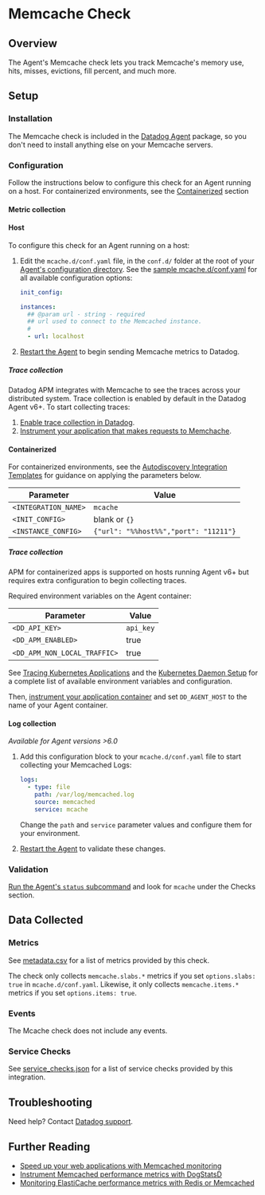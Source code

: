 # Memcache Check

## Overview

The Agent's Memcache check lets you track Memcache's memory use, hits, misses, evictions, fill percent, and much more.

## Setup

### Installation

The Memcache check is included in the [Datadog Agent][1] package, so you don't need to install anything else on your Memcache servers.

### Configuration

Follow the instructions below to configure this check for an Agent running on a host. For containerized environments, see the [Containerized](#containerized) section

#### Metric collection

<!-- xxx tabs xxx -->
<!-- xxx tab "Host" xxx -->

#### Host

To configure this check for an Agent running on a host:

1. Edit the `mcache.d/conf.yaml` file, in the `conf.d/` folder at the root of your [Agent's configuration directory][2]. See the [sample mcache.d/conf.yaml][3] for all available configuration options:

   ```yaml
   init_config:

   instances:
     ## @param url - string - required
     ## url used to connect to the Memcached instance.
     #
     - url: localhost
   ```

2. [Restart the Agent][4] to begin sending Memcache metrics to Datadog.

##### Trace collection

Datadog APM integrates with Memcache to see the traces across your distributed system. Trace collection is enabled by default in the Datadog Agent v6+. To start collecting traces:

1. [Enable trace collection in Datadog][5].
2. [Instrument your application that makes requests to Memchache][6].

<!-- xxz tab xxx -->
<!-- xxx tab "Containerized" xxx -->

#### Containerized

For containerized environments, see the [Autodiscovery Integration Templates][7] for guidance on applying the parameters below.

| Parameter            | Value                                 |
| -------------------- | ------------------------------------- |
| `<INTEGRATION_NAME>` | `mcache`                              |
| `<INIT_CONFIG>`      | blank or `{}`                         |
| `<INSTANCE_CONFIG>`  | `{"url": "%%host%%","port": "11211"}` |

##### Trace collection

APM for containerized apps is supported on hosts running Agent v6+ but requires extra configuration to begin collecting traces.

Required environment variables on the Agent container:

| Parameter            | Value                                                                      |
| -------------------- | -------------------------------------------------------------------------- |
| `<DD_API_KEY>` | `api_key`                                                                  |
| `<DD_APM_ENABLED>`      | true                                                              |
| `<DD_APM_NON_LOCAL_TRAFFIC>`  | true |

See [Tracing Kubernetes Applications][8] and the [Kubernetes Daemon Setup][9] for a complete list of available environment variables and configuration.

Then, [instrument your application container][6] and set `DD_AGENT_HOST` to the name of your Agent container.

#### Log collection

_Available for Agent versions >6.0_

1. Add this configuration block to your `mcache.d/conf.yaml` file to start collecting your Memcached Logs:

   ```yaml
   logs:
     - type: file
       path: /var/log/memcached.log
       source: memcached
       service: mcache
   ```

    Change the `path` and `service` parameter values and configure them for your environment.

2. [Restart the Agent][4] to validate these changes.

<!-- xxz tab xxx -->
<!-- xxz tabs xxx -->

### Validation

[Run the Agent's `status` subcommand][10] and look for `mcache` under the Checks section.

## Data Collected

### Metrics

See [metadata.csv][11] for a list of metrics provided by this check.

The check only collects `memcache.slabs.*` metrics if you set `options.slabs: true` in `mcache.d/conf.yaml`. Likewise, it only collects `memcache.items.*` metrics if you set `options.items: true`.

### Events

The Mcache check does not include any events.

### Service Checks

See [service_checks.json][12] for a list of service checks provided by this integration.

## Troubleshooting

Need help? Contact [Datadog support][13].

## Further Reading

- [Speed up your web applications with Memcached monitoring][14]
- [Instrument Memcached performance metrics with DogStatsD][15]
- [Monitoring ElastiCache performance metrics with Redis or Memcached][16]

[1]: https://app.datadoghq.com/account/settings#agent
[2]: https://docs.datadoghq.com/agent/guide/agent-configuration-files/#agent-configuration-directory
[3]: https://github.com/DataDog/integrations-core/blob/master/mcache/datadog_checks/mcache/data/conf.yaml.example
[4]: https://docs.datadoghq.com/agent/guide/agent-commands/#start-stop-and-restart-the-agent
[5]: https://docs.datadoghq.com/tracing/send_traces/
[6]: https://docs.datadoghq.com/tracing/setup/
[7]: https://docs.datadoghq.com/agent/kubernetes/integrations/
[8]: https://docs.datadoghq.com/agent/kubernetes/apm/?tab=java
[9]: https://docs.datadoghq.com/agent/kubernetes/daemonset_setup/?tab=k8sfile#apm-and-distributed-tracing
[10]: https://docs.datadoghq.com/agent/guide/agent-commands/#agent-status-and-information
[11]: https://github.com/DataDog/integrations-core/blob/master/mcache/metadata.csv
[12]: https://github.com/DataDog/integrations-core/blob/master/mcache/assets/service_checks.json
[13]: https://docs.datadoghq.com/help/
[14]: https://www.datadoghq.com/blog/speed-up-web-applications-memcached
[15]: https://www.datadoghq.com/blog/instrument-memcached-performance-metrics-dogstatsd
[16]: https://www.datadoghq.com/blog/monitoring-elasticache-performance-metrics-with-redis-or-memcached
